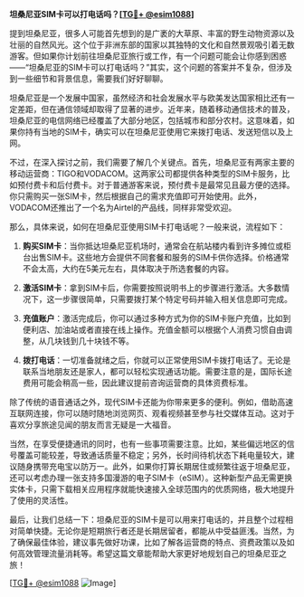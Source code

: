 **坦桑尼亚SIM卡可以打电话吗？[[TG💪+ @esim1088](https://t.me/s/esim1088)]**

提到坦桑尼亚，很多人可能首先想到的是广袤的大草原、丰富的野生动物资源以及壮丽的自然风光。这个位于非洲东部的国家以其独特的文化和自然景观吸引着无数游客。但如果你计划前往坦桑尼亚旅行或工作，有一个问题可能会让你感到困惑——“坦桑尼亚的SIM卡可以打电话吗？”其实，这个问题的答案并不复杂，但涉及到一些细节和背景信息，需要我们好好聊聊。

坦桑尼亚是一个发展中国家，虽然经济和社会发展水平与欧美发达国家相比还有一定差距，但在通信领域却取得了显著的进步。近年来，随着移动通信技术的普及，坦桑尼亚的电信网络已经覆盖了大部分地区，包括城市和部分农村。这意味着，如果你持有当地的SIM卡，确实可以在坦桑尼亚使用它来拨打电话、发送短信以及上网。

不过，在深入探讨之前，我们需要了解几个关键点。首先，坦桑尼亚有两家主要的移动运营商：TIGO和VODACOM。这两家公司都提供各种类型的SIM卡服务，比如预付费卡和后付费卡。对于普通游客来说，预付费卡是最常见且最方便的选择。你只需购买一张SIM卡，然后根据自己的需求充值即可开始使用。此外，VODACOM还推出了一个名为Airtel的产品线，同样非常受欢迎。

那么，具体来说，如何在坦桑尼亚使用SIM卡打电话呢？一般来说，流程如下：

1. **购买SIM卡**：当你抵达坦桑尼亚机场时，通常会在航站楼内看到许多摊位或柜台出售SIM卡。这些地方会提供不同套餐和服务的SIM卡供你选择。价格通常不会太高，大约在5美元左右，具体取决于所选套餐的内容。

2. **激活SIM卡**：拿到SIM卡后，你需要按照说明书上的步骤进行激活。大多数情况下，这一步骤很简单，只需要拨打某个特定号码并输入相关信息即可完成。

3. **充值账户**：激活完成后，你可以通过多种方式为你的SIM卡账户充值，比如到便利店、加油站或者直接在线上操作。充值金额可以根据个人消费习惯自由调整，从几块钱到几十块钱不等。

4. **拨打电话**：一切准备就绪之后，你就可以正常使用SIM卡拨打电话了。无论是联系当地朋友还是家人，都可以轻松实现通话功能。需要注意的是，国际长途费用可能会稍高一些，因此建议提前咨询运营商的具体资费标准。

除了传统的语音通话之外，现代SIM卡还能为你带来更多的便利。例如，借助高速互联网连接，你可以随时随地浏览网页、观看视频甚至参与社交媒体互动。这对于喜欢分享旅途见闻的朋友而言无疑是一大福音。

当然，在享受便捷通讯的同时，也有一些事项需要注意。比如，某些偏远地区的信号覆盖可能较差，导致通话质量不稳定；另外，长时间待机状态下耗电量较大，建议随身携带充电宝以防万一。此外，如果你打算长期居住或频繁往返于坦桑尼亚，还可以考虑办理一张支持多国漫游的电子SIM卡（eSIM）。这种新型产品无需更换实体卡，只需下载相关应用程序就能快速接入全球范围内的优质网络，极大地提升了使用的灵活性。

最后，让我们总结一下：坦桑尼亚的SIM卡是可以用来打电话的，并且整个过程相对简单快捷。无论你是短期旅行者还是长期居留者，都能从中受益匪浅。当然，为了确保最佳体验，建议事先做好功课，比如了解各运营商的特点、资费政策以及如何高效管理流量消耗等。希望这篇文章能帮助大家更好地规划自己的坦桑尼亚之旅！

[[TG💪+ @esim1088](https://t.me/s/esim1088) ![Image](https://i.postimg.cc/4NQfJmqS/Snipaste-2025-05-13-00-14-12.png)]